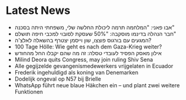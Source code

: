 # Latest News
-  אבו פאני: "המלחמה תרמה ליכולת החלשה שלי, משפחתי היתה בסכנה"
-  חבר הנהלה בדינמו מוסקבה: "50% שעסקת לסובוי למכבי חיפה תושלם"
-  המגעים עם בורגוס פוצצו, שון וייסמן יצטרף בהשאלה לאלצ'ה?
-  100 Tage Hölle: Wie geht es nach dem Gaza-Krieg weiter?
-  אילון מאסק הפסיד לעובדי טסלה: זה מה שהם יקבלו החל מהחודש
-  Milind Deora quits Congress, may join ruling Shiv Sena
-  Alle gegijzelde gevangenismedewerkers vrijgelaten in Ecuador
-  Frederik ingehuldigd als koning van Denemarken
-  Dodelijk ongeval op N57 bij Brielle
-  WhatsApp führt neue blaue Häkchen ein – und plant zwei weitere Funktionen
